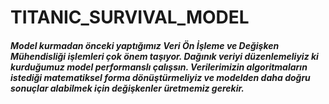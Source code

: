 # TITANIC_SURVIVAL_MODEL
##### Model kurmadan önceki yaptığımız Veri Ön İşleme ve Değişken Mühendisliği işlemleri çok önem taşıyor. Dağınık veriyi düzenlemeliyiz ki kurduğumuz model performanslı çalışsın. Verilerimizin algoritmaların istediği matematiksel forma dönüştürmeliyiz ve modelden daha doğru sonuçlar alabilmek için değişkenler üretmemiz gerekir.
